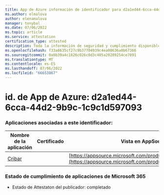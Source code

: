 ```yaml
---
title: App de Azure información de identificador para d2a1ed44-6cca-44d2-9b9c-1c9c1d597093
ms.author: elmalova
author: elenamalova
manager: tonybal
ms.date: 07/06/2022
ms.topic: article
ms.service: attestation
certification_type: attested
description: Toda la información de seguridad y cumplimiento disponible para d2a1ed44-6cca-44d2-9b9c-1c9c1d597093.
ms.openlocfilehash: f33a8635cf27c9b37704939c4ea00636a0b67366
ms.sourcegitcommit: 0a0b39a4c1826c026c0d3c405a20209254ce7891
ms.translationtype: MT
ms.contentlocale: es-ES
ms.lasthandoff: 07/06/2022
ms.locfileid: "66653867"
---
```

# <a name="azure-app-id-d2a1ed44-6cca-44d2-9b9c-1c9c1d597093"></a>id. de App de Azure: d2a1ed44-6cca-44d2-9b9c-1c9c1d597093


### <a name="apps-associated-with-this-id"></a>Aplicaciones asociadas a este identificador:
| **Nombre de la aplicación** | **Certificado** | **Vista en AppSource** |
|--------------|---------------|-----------------------|
| [Cribar](../forward/WA200002545.md) |  | [https://appsource.microsoft.com/product/office/WA200002545](https://appsource.microsoft.com/product/office/WA200002545) |

### <a name="microsoft-365-app-compliance-status"></a>Estado de cumplimiento de aplicaciones de Microsoft 365
- Estado de Attestaton del publicador: completado
